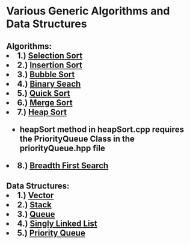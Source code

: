 
<h1>Various Generic Algorithms and Data Structures</h1>

<h2>
Algorithms:
<li>1.) <a href="algorithms/selectionSort.cpp">Selection Sort</a></li>
<li>2.) <a href="algorithms/insertionSort.cpp">Insertion Sort</a></li>
<li>3.) <a href="algorithms/bubbleSort.cpp">Bubble Sort</a></li>
<li>4.) <a href="algorithms/binarySearch.cpp">Binary Seach</a></li>
<li>5.) <a href="algorithms/quickSort.cpp">Quick Sort</a></li>
<li>6.) <a href="algorithms/mergeSort.cpp">Merge Sort</a></li>
<li>7.) <a href="algorithms/heapSort.cpp">Heap Sort</a> </li>
  <ul><li>heapSort method in heapSort.cpp requires the PriorityQueue Class in the priorityQueue.hpp file</li></ul>
<li>8.) <a href="algorithms/bfs.cpp">Breadth First Search</a> </li>
</h2>
<h2>
Data Structures: 
<li>1.) <a href="data_structures/vector.hpp">Vector</a></li>
<li>2.) <a href="data_structures/stack.hpp">Stack</a></li>
<li>3.) <a href="data_structures/queue.hpp">Queue</a></li>
<li>4.) <a href="data_structures/linkedlist.hpp">Singly Linked List</a></li>
<li>5.) <a href="data_structures/priorityQueue.hpp">Priority Queue</a></li>
</h2>

